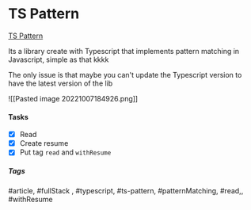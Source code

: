 # TS Pattern
[TS Pattern](https://github.com/gvergnaud/ts-pattern)

Its a library create with Typescript that implements pattern matching in Javascript, simple as that kkkk

The only issue is that maybe you can't update the Typescript version to have the latest version of the lib

![[Pasted image 20221007184926.png]]

#### Tasks
- [x] Read
- [x] Create resume
- [x] Put tag `read` and `withResume`

##### Tags
#article, #fullStack , #typescript, #ts-pattern, #patternMatching, #read,, #withResume 
